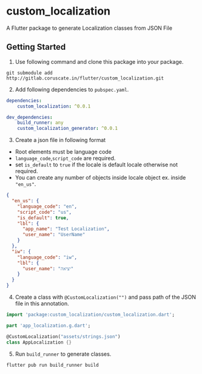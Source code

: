 # custom_localization

A Flutter package to generate Localization classes from JSON File

## Getting Started

1. Use following command and clone this package into your package.

```shell script
git submodule add http://gitlab.coruscate.in/flutter/custom_localization.git
```

2. Add following dependencies to `pubspec.yaml`.

```yaml
dependencies:
    custom_localization: ^0.0.1

dev_dependencies:
    build_runner: any
    custom_localization_generator: ^0.0.1
```

3. Create a json file in following format

- Root elements must be language code
- ``language_code``,``script_code``  are required.
- set ``is_default`` to ``true`` if the locale is default locale otherwise not required.
- You can create any number of objects inside locale object ex. inside ```"en_us"```. 

```json
{
  "en_us": {
    "language_code": "en",
    "script_code": "us",
    "is_default": true,
    "lbl": {
      "app_name": "Test Localization",
      "user_name": "UserName"
    }
  },
  "iw": {
    "language_code": "iw",
    "lbl": {
      "user_name": "יציאה"
    }
  }
}
```

4. Create a class with ``@CustomLocalization("")`` and pass path of the JSON file in this annotation.

```dart
import 'package:custom_localization/custom_localization.dart';

part 'app_localization.g.dart';

@CustomLocalization("assets/strings.json")
class AppLocalization {}

```

5. Run ``build_runner`` to generate classes.

```shell script
flutter pub run build_runner build 
```